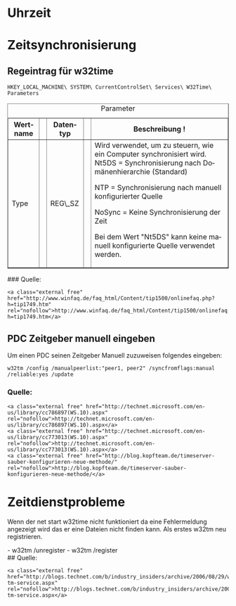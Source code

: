# Uhrzeit

# <span class="mw-headline" id="bkmrk-zeitsynchronisierung-1">Zeitsynchronisierung</span>

## <span id="bkmrk-"></span><span class="mw-headline" id="bkmrk-regeintrag-f%C3%BCr-w32ti-1">Regeintrag für w32time</span>

```
HKEY_LOCAL_MACHINE\ SYSTEM\ CurrentControlSet\ Services\ W32Time\ Parameters
```

<div class="vector-body" id="bkmrk-parameter-wertname-%C2%A0"><div class="mw-body-content mw-content-ltr" dir="ltr" lang="de"><div class="mw-parser-output"><table border="1" class="wikitable"><caption>Parameter</caption><tbody><tr><th>Wertname</th><th> </th><th>Datentyp</th><th> </th><th>Beschreibung !</th></tr><tr><td>Type</td><td> </td><td>REG\_SZ</td><td> </td><td>Wird verwendet, um zu steuern, wie ein Computer synchronisiert wird. Nt5DS = Synchronisierung nach Domänenhierarchie (Standard)

NTP = Synchronisierung nach manuell konfigurierter Quelle

NoSync = Keine Synchronisierung der Zeit

Bei dem Wert "Nt5DS" kann keine manuell konfigurierte Quelle verwendet werden.

</td></tr></tbody></table>

</div></div></div>### <span class="mw-headline" id="bkmrk-quelle%3A-1">Quelle:</span>

```
<a class="external free" href="http://www.winfaq.de/faq_html/Content/tip1500/onlinefaq.php?h=tip1749.htm" rel="nofollow">http://www.winfaq.de/faq_html/Content/tip1500/onlinefaq.php?h=tip1749.htm</a>
```

## <span class="mw-headline" id="bkmrk-pdc-zeitgeber-manuel-1">PDC Zeitgeber manuell eingeben</span>

Um einen PDC seinen Zeitgeber Manuell zuzuweisen folgendes eingeben:

```
w32tm /config /manualpeerlist:"peer1, peer2" /syncfromflags:manual /reliable:yes /update
```

### <span class="mw-headline" id="bkmrk-quelle%3A-3">Quelle:</span>

```
<a class="external free" href="http://technet.microsoft.com/en-us/library/cc786897(WS.10).aspx" rel="nofollow">http://technet.microsoft.com/en-us/library/cc786897(WS.10).aspx</a>
<a class="external free" href="http://technet.microsoft.com/en-us/library/cc773013(WS.10).aspx" rel="nofollow">http://technet.microsoft.com/en-us/library/cc773013(WS.10).aspx</a>
<a class="external free" href="http://blog.kopfteam.de/timeserver-sauber-konfigurieren-neue-methode/" rel="nofollow">http://blog.kopfteam.de/timeserver-sauber-konfigurieren-neue-methode/</a>
```

# <span class="mw-headline" id="bkmrk-zeitdienstprobleme-1">Zeitdienstprobleme</span>

Wenn der net start w32time nicht funktioniert da eine Fehlermeldung angezeigt wird das er eine Dateien nicht finden kann. Als erstes w32tm neu registrieren.

<div class="vector-body" id="bkmrk-w32tm-%2Funregister-w3"><div class="mw-body-content mw-content-ltr" dir="ltr" lang="de"><div class="mw-parser-output">- w32tm /unregister
- w32tm /register

</div></div></div>## <span class="mw-headline" id="bkmrk-quelle%3A-5">Quelle:</span>

```
<a class="external free" href="http://blogs.technet.com/b/industry_insiders/archive/2006/08/29/w32-tm-service.aspx" rel="nofollow">http://blogs.technet.com/b/industry_insiders/archive/2006/08/29/w32-tm-service.aspx</a>
```